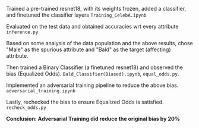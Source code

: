 Trained a pre-trained resnet18, with its weights frozen, added a classifier, and finetuned the classifier layers `Training_CelebA.ipynb`

Evaluated on the test data and obtained accuracies wrt every attribute `inference.py`

Based on some analysis of the data population and the above results, chose "Male" as the spurious attribute and "Bald" as the target (affecting) attribute.

Then trained a Binary Classifier (a finetuned resnet18) and observed the bias (Equalized Odds).
`Bald_Classifier(Biased).ipynb`, `equal_odds.py`.

Implemented an adversarial training pipeline to reduce the above bias.
`adversarial_training.ipynb`

Lastly, rechecked the bias to ensure Equalized Odds is satisfied.
`recheck_odds.py`

**Conclusion: Adversarial Training did reduce the original bias by 20%**
